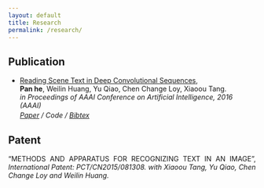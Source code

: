 ```yaml
---
layout: default
title: Research
permalink: /research/
---
```


<h2 id="publications">Publication</h2>
<ul>	
	<li>
	  <a href="http://arxiv.org/abs/1506.04395">Reading Scene Text in Deep Convolutional Sequences</a>,<br>
		<b>Pan he</b>, Weilin Huang, Yu Qiao, Chen Change Loy, Xiaoou Tang.<br>
		<em>in Proceedings of AAAI Conference on Artificial Intelligence, 2016 (AAAI) <br>
		<p style="margin-top:3px">
		<a href="http://arxiv.org/abs/1506.04395">Paper</a> / 
		<a >Code</a> /
        <a shape="rect" href="javascript:show_switch('panhe16readText_bib')" class="togglebib" >Bibtex</a> 
	    <pre id="panhe16readText_bib" style="display: none" xml:space="preserve">
	@inproceedings{panhe16readText,
	  Author    = {Pan He and
	               Weilin Huang and
	               Yu Qiao and
	               Chen Change Loy and 
	               Xiaoou Tang},
	  Title     = {Reading Scene Text in Deep Convolutional Sequences},
	  Booktitle = {in Proceedings of AAAI Conference on Artificial Intelligence, 2016 (AAAI)},
	  Year      = {2016}}
    </pre>
	</p>	
	</em>
	</li>
</ul>	


<h2 id="Patent">Patent</h2>
<p align="justify">“METHODS AND APPARATUS FOR RECOGNIZING TEXT IN AN IMAGE”, <em>International Patent: PCT/CN2015/081308. with Xiaoou Tang, Yu Qiao, Chen Change Loy and Weilin Huang.</em>
